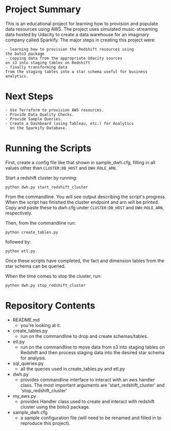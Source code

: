 # Project Summary

This is an educational project for learning how to provision and
populate data resources using AWS. The project uses simulated
music-streaming data hosted by Udacity to create a data warehouse for
an imaginary company called Sparkify. The major steps in creating this
project were: 

    - learning how to provision the Redshift resources using
    the boto3 package
    - copying data from the appropriate Udacity sources
    on s3 into staging tables on Redshift
    - finally transforming data
    from the staging tables into a star schema useful for business
    analytics.

# Next Steps

    - Use Terraform to provision AWS resources.
    - Provide Data Quality Checks.
    - Provide Sample Queries.
    - Create a Dashboard (using Tableau, etc.) for Analytics
      on the Sparkify Database.

# Running the Scripts

First, create a config file like that shown in
sample_dwh.cfg, filling in all values other than `CLUSTER:DB_HOST` and
`DWH:ROLE_ARN`. 

Start a redshift cluster by running:

`python dwh.py start_redshift_cluster`

From the commandline. You will see output describing the script's
progress. When the script has finished the cluster endpoint and arn
will be printed. Copy and paste these to dwh.cfg under `CLUSTER:DB_HOST`
and `DWH:ROLE_ARN`, respectively.

Then, from the commandline run:

`python create_tables.py`

followed by:

`python etl.py`

Once these scripts have completed, the fact and dimension tables from
the star schema can be queried.

When the time comes to stop the cluster, run:

`python dwh.py stop_redshift_cluster`

# Repository Contents

- README.md
    - you're looking at it.
- create_tables.py
    - run on the commandline to drop and create schemas/tables.
- etl.py
    - run on the commandline to move data from s3 into staging tables
      on Redshift and then process staging data into the desired star
      schema for analysis.
- sql_queries.py
    - all the queries used in create_tables.py and etl.py
- dwh.py
    - provides commandline interface to interact with an aws handler
      class. The most important arguments are 'start_redshift_cluster'
      and 'stop_redshift_cluster'
- my_aws.py
    - provides Handler class used to create and interact with redshift
      cluster using the boto3 package.
- sample_dwh.cfg
    - a sample configuration file (will need to be renamed and filled
      in to reproduce this project).

